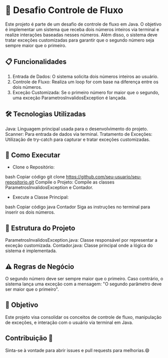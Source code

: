 # 🚀 Desafio Controle de Fluxo
Este projeto é parte de um desafio de controle de fluxo em Java. O objetivo é implementar um sistema que receba dois números inteiros via terminal e realize interações baseadas nesses números. Além disso, o sistema deve tratar exceções customizadas para garantir que o segundo número seja sempre maior que o primeiro.

## 📋 Funcionalidades 
1. Entrada de Dados: O sistema solicita dois números inteiros ao usuário.
2. Controle de Fluxo: Realiza um loop for com base na diferença entre os dois números.
3. Exceção Customizada: Se o primeiro número for maior que o segundo, uma exceção ParametrosInvalidosException é lançada.

## 🛠️ Tecnologias Utilizadas
Java: Linguagem principal usada para o desenvolvimento do projeto.
Scanner: Para entrada de dados via terminal.
Tratamento de Exceções: Utilização de try-catch para capturar e tratar exceções customizadas.

## 🚀 Como Executar
- Clone o Repositório:

bash
Copiar código
git clone https://github.com/seu-usuario/seu-repositorio.git
Compile o Projeto:
Compile as classes ParametrosInvalidosException e Contador.

- Execute a Classe Principal:

bash
Copiar código
java Contador
Siga as instruções no terminal para inserir os dois números.

## 📄 Estrutura do Projeto
ParametrosInvalidosException.java: Classe responsável por representar a exceção customizada.
Contador.java: Classe principal onde a lógica do sistema é implementada.

## ⚠️ Regras de Negócio
O segundo número deve ser sempre maior que o primeiro.
Caso contrário, o sistema lança uma exceção com a mensagem: "O segundo parâmetro deve ser maior que o primeiro".

## 🎯 Objetivo
Este projeto visa consolidar os conceitos de controle de fluxo, manipulação de exceções, e interação com o usuário via terminal em Java.

## Contribuição 🤝
Sinta-se à vontade para abrir issues e pull requests para melhorias.😄
